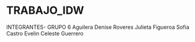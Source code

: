 # TRABAJO_IDW
INTEGRANTES- GRUPO 6
Aguilera Denise
Roveres Julieta 
Figueroa Sofia
Castro Evelin
Celeste Guerrero
